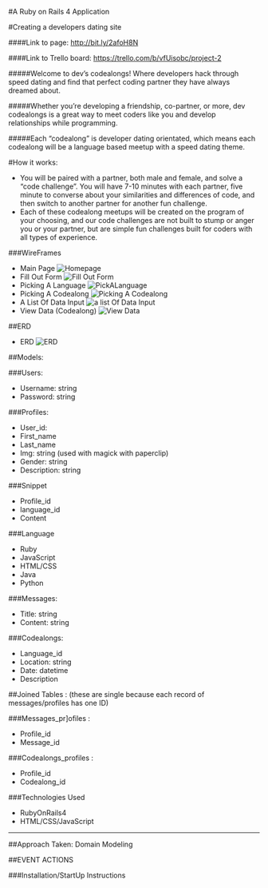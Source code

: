 #A Ruby on Rails 4 Application

#Creating a developers dating site

####Link to page: http://bit.ly/2afoH8N

####Link to Trello board: https://trello.com/b/vfUisobc/project-2

#####Welcome to dev’s codealongs! Where developers hack through speed dating and find that perfect coding partner they have always dreamed about.

#####Whether you’re developing a friendship, co-partner, or more, dev codealongs is a great way to meet coders like you and develop relationships while programming.

#####Each “codealong” is developer dating orientated, which means each codealong will be a language based meetup with a speed dating theme.

#How it works:
- You will be paired with a partner, both male and female, and solve a “code challenge”. You will have 7-10 minutes with each partner, five minute to converse about your similarities and differences of code, and then switch to another partner for another fun challenge.
- Each of these codealong meetups will be created on the program of your choosing, and our code challenges are not built to stump or anger you or your partner, but are simple fun challenges built for coders with all types of experience.

###WireFrames

- Main Page
![Homepage](wireframes/PAGE1.png)
- Fill Out Form
![Fill Out Form](wireframes/FillOutForm.png)
- Picking A Language
![PickALanguage](wireframes/PickALanguage.png)
- Picking A Codealong
![Picking A Codealong](wireframes/pickACodealong.png)
- A List Of Data Input
![a list Of Data Input](wireframes/listOfDataInput.png)
- View Data (Codealong)
![View Data](wireframes/ViewData.png)

##ERD
- ERD
![ERD](wireframes/ERD.png)

##Models:

###Users:
- Username: string
- Password: string 

###Profiles:
- User_id:
- First_name
- Last_name
- Img: string (used with magick with paperclip)
- Gender: string
- Description: string

###Snippet
- Profile_id
- language_id
- Content

###Language
- Ruby
- JavaScript
- HTML/CSS
- Java
- Python

###Messages:
- Title: string
- Content: string

###Codealongs:
- Language_id
- Location: string
- Date: datetime
- Description

##Joined Tables :
(these are single because each record of messages/profiles has one ID)

###Messages_pr]ofiles :
- Profile_id
- Message_id

###Codealongs_profiles :
- Profile_id
- Codealong_id


###Technologies Used
- RubyOnRails4
- HTML/CSS/JavaScript

---

##Approach Taken: Domain Modeling


##EVENT ACTIONS


###Installation/StartUp Instructions
